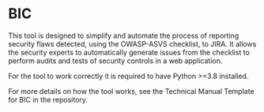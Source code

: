 # BIC
This tool is designed to simplify and automate the process of reporting security flaws detected, using the OWASP-ASVS checklist, to JIRA. It allows the security experts to automatically generate issues from the checklist to perform audits and tests of security controls in a web application. 

For the tool to work correctly it is required to have Python >=3.8 installed.

For more details on how the tool works, see the Technical Manual Template for BIC in the repository.
